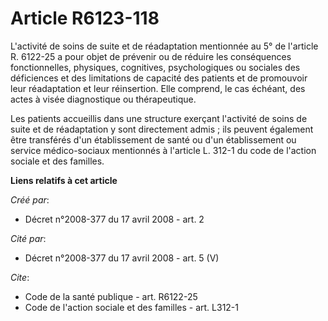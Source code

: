 # Article R6123-118

L'activité de soins de suite et de réadaptation mentionnée au 5° de l'article R. 6122-25 a pour objet de prévenir ou de
réduire les conséquences fonctionnelles, physiques, cognitives, psychologiques ou sociales des déficiences et des limitations
de capacité des patients et de promouvoir leur réadaptation et leur réinsertion. Elle comprend, le cas échéant, des actes à
visée diagnostique ou thérapeutique. 

Les patients accueillis dans une structure exerçant l'activité de soins de suite et de réadaptation y sont directement
admis ; ils peuvent également être transférés d'un établissement de santé ou d'un établissement ou service médico-sociaux
mentionnés à l'article L. 312-1 du code de l'action sociale et des familles.

**Liens relatifs à cet article**

_Créé par_:

  - Décret n°2008-377 du 17 avril 2008 - art. 2

_Cité par_:

  - Décret n°2008-377 du 17 avril 2008 - art. 5 (V)

_Cite_:

  - Code de la santé publique - art. R6122-25
  - Code de l'action sociale et des familles - art. L312-1
